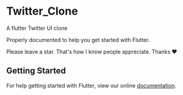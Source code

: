 # Twitter_Clone

A flutter Twitter UI clone

Properly documented to help you get started with Flutter.

Please leave a star. That's how I know people appreciate. Thanks :heart:
## Getting Started

For help getting started with Flutter, view our online
[documentation](https://flutter.io/).

